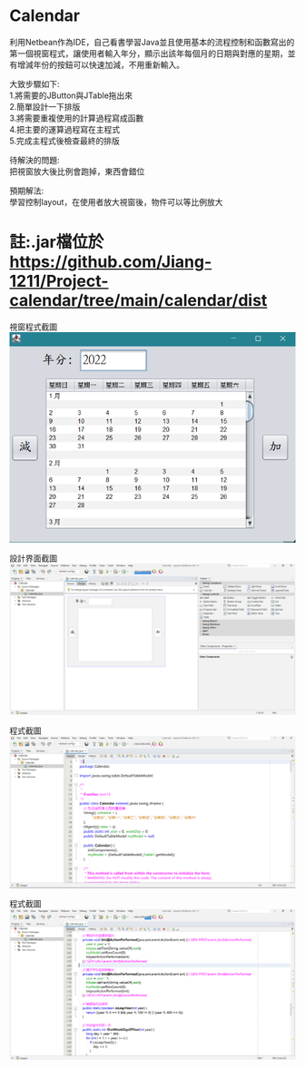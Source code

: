 # Calendar
利用Netbean作為IDE，自己看書學習Java並且使用基本的流程控制和函數寫出的第一個視窗程式，讓使用者輸入年分，顯示出該年每個月的日期與對應的星期，並有增減年份的按鈕可以快速加減，不用重新輸入。  
  
大致步驟如下:  
1.將需要的JButton與JTable拖出來  
2.簡單設計一下排版  
3.將需要重複使用的計算過程寫成函數  
4.把主要的運算過程寫在主程式  
5.完成主程式後檢查最終的排版  

待解決的問題:  
把視窗放大後比例會跑掉，東西會錯位

預期解法:  
學習控制layout，在使用者放大視窗後，物件可以等比例放大  
  
# 註:.jar檔位於<https://github.com/Jiang-1211/Project-calendar/tree/main/calendar/dist>
視窗程式截圖  
![image](image/視窗程式截圖.png)  
  
設計界面截圖  
![image](image/設計界面截圖.png)  
  
程式截圖  
![image](image/程式截圖(1).png)  
  
程式截圖 
![image](image/程式截圖(2).png)  
